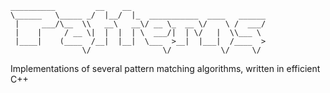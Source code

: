 ```
__________         __    __                              
\______   \_____ _/  |__/  |_  ___________  ____   ______
 |     ___/\__  \\   __\   __\/ __ \_  __ \/    \ /  ___/
 |    |     / __ \|  |  |  | \  ___/|  | \/   |  \\___ \ 
 |____|    (____  /__|  |__|  \___  >__|  |___|  /____  >
                \/                \/           \/     \/ 
```
Implementations of several pattern matching algorithms, written in efficient C++

